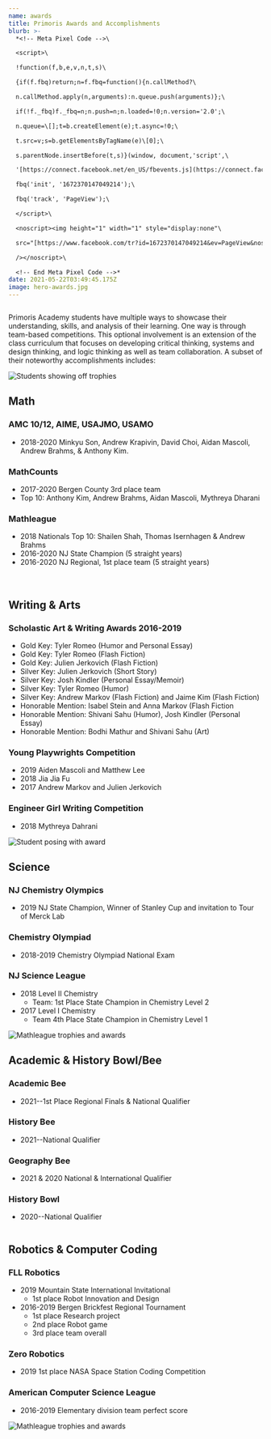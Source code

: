 ```yaml
---
name: awards
title: Primoris Awards and Accomplishments
blurb: >-
  *<!-- Meta Pixel Code -->\

  <script>\

  !function(f,b,e,v,n,t,s)\

  {if(f.fbq)return;n=f.fbq=​function(){n.callMethod?\

  n.callMethod.apply(n,​arguments):n.queue.push(​arguments)};\

  if(!f._fbq)f._fbq=n;n.push=n;​n.loaded=!0;n.version='2.0';\

  n.queue=\[];t=b.createElement(​e);t.async=!0;\

  t.src=v;s=b.​getElementsByTagName(e)\[0];\

  s.parentNode.insertBefore(t,s)​}(window, document,'script',\

  '[https://connect.facebook.net/​en_US/fbevents.js](https://connect.facebook.net/en_US/fbevents.js)');\

  fbq('init', '1672370147049214');\

  fbq('track', 'PageView');\

  </script>\

  <noscript><img height="1" width="1" style="display:none"\

  src="[https://www.facebook.com/​tr?id=1672370147049214&ev=​PageView&noscript=1](https://www.facebook.com/tr?id=1672370147049214&ev=PageView&noscript=1)"\

  /></noscript>\

  <!-- End Meta Pixel Code -->*
date: 2021-05-22T03:49:45.175Z
image: hero-awards.jpg
---
```


<div class="row">
  <div class="column">
    <p>Primoris Academy students have multiple ways to showcase their understanding, skills, and analysis of their learning. One way is through team-based competitions. This optional involvement is an extension of the class curriculum that focuses on developing critical thinking, systems and design thinking, and logic thinking as well as team collaboration. A subset of their noteworthy accomplishments includes:</p>
  </div>
  <div class="column medium-6 medium-push-6"> 
    <img src="/img/awards-1.jpg" alt="Students showing off trophies" />
  </div>
  <div class="column medium-6 medium-pull-6">
    <h2>Math</h2>
    <h3>AMC 10/12, AIME, USAJMO, USAMO</h3>
    <ul class="bullets">
      <li>2018-2020 Minkyu Son, Andrew Krapivin, David Choi, Aidan Mascoli, Andrew Brahms, & Anthony Kim.</li>
    </ul>
    <h3>MathCounts</h3>
    <ul class="bullets">
      <li>2017-2020 Bergen County 3rd place team</li>
      <li>Top 10: Anthony Kim, Andrew Brahms, Aidan Mascoli, Mythreya Dharani</li>
    </ul>
    <h3>Mathleague</h3>
    <ul class="bullets">
      <li>2018 Nationals Top 10: Shailen Shah, Thomas Isernhagen & Andrew Brahms</li>
      <li>2016-2020 NJ State Champion (5 straight years)</li>
      <li>2016-2020 NJ Regional, 1st place team (5 straight years)</li>
    </ul>
  </div>
</div>
<div class="row" style="margin-top:20px">
  <div class="column medium-7">
    <h2>Writing & Arts</h2>
    <h3>Scholastic Art & Writing Awards 2016-2019</h3>
    <ul class="bullets">
      <li>Gold Key: Tyler Romeo (Humor and Personal Essay) </li>
      <li>Gold Key: Tyler Romeo (Flash Fiction)</li>
      <li>Gold Key:  Julien Jerkovich (Flash Fiction)</li>
      <li>Silver Key: Julien Jerkovich (Short Story)</li>
      <li>Silver Key: Josh Kindler (Personal Essay/Memoir)</li>
      <li>Silver Key: Tyler Romeo (Humor)</li>
      <li>Silver Key: Andrew Markov (Flash Fiction) and Jaime Kim (Flash Fiction)</li>
      <li>Honorable Mention: Isabel Stein and Anna Markov (Flash Fiction</li>
      <li>Honorable Mention: Shivani Sahu (Humor), Josh Kindler (Personal Essay)</li>
      <li>Honorable Mention: Bodhi Mathur and Shivani Sahu (Art)</li>
    </ul>
    <h3>Young Playwrights Competition</h3>
    <ul class="bullets">
      <li>2019 Aiden Mascoli and Matthew Lee</li>
      <li>2018 Jia Jia Fu</li>
      <li>2017 Andrew Markov and Julien Jerkovich</li>
    </ul>
    <h3>Engineer Girl Writing Competition</h3>
    <ul class="bullets">
      <li>2018 Mythreya Dahrani</li>
    </ul>
  </div>
  <div class="column medium-5">
    <img src="/img/awards-2.jpg" alt="Student posing with award" />
  </div>
</div>
<div class="row">
  <div class="column">
    <h2>Science</h2>
    <h3>NJ Chemistry Olympics</h3>
    <ul class="bullets">
      <li>2019 NJ State Champion, Winner of Stanley Cup and invitation to Tour of Merck Lab</li>
    </ul>
    <h3>Chemistry Olympiad</h3>
    <ul class="bullets">
      <li>2018-2019 Chemistry Olympiad National Exam</li>
    </ul>
    <h3>NJ Science League</h3>
    <ul class="bullets">
      <li>2018 Level II Chemistry
        <ul>
          <li>Team: 1st Place State Champion in Chemistry Level 2</li>
        </ul>
      </li>
      <li>2017 Level I Chemistry
        <ul>
          <li>Team 4th Place State Champion in Chemistry Level 1</li>
        </ul>
      </li>
    </ul>
  </div>
  <div class="column medium-centered">
    <img src="/img/awards-3.jpg" alt="Mathleague trophies and awards" />
  </div>
  <div class="column">
    <h2>Academic & History Bowl/Bee</h2>
    <h3>Academic Bee</h3>
    <ul class="bullets">
      <li>2021--1st Place Regional Finals & National Qualifier</li>
    </ul>
    <h3>History Bee</h3>
    <ul class="bullets">
      <li>2021--National Qualifier</li>
    </ul>
    <h3>Geography Bee</h3>
    <ul class="bullets">
      <li>2021 & 2020 National & International Qualifier</li>
    </ul>
    <h3>History Bowl</h3>
    <ul class="bullets">
      <li>2020--National Qualifier </li>
    </ul>
  </div>
  <div class="column medium-6">
    <h2>Robotics & Computer Coding</h2>
    <h3>FLL Robotics</h3>
    <ul class="bullets">
      <li>2019 Mountain State International Invitational
        <ul>
          <li>1st place Robot Innovation and Design</li>
        </ul>
      </li>
      <li>2016-2019 Bergen Brickfest Regional Tournament
        <ul>
          <li>1st place Research project</li>
          <li>2nd place Robot game </li>
          <li>3rd place team overall</li>
        </ul>
      </li>
    </ul>
    <h3>Zero Robotics</h3>
    <ul class="bullets">
      <li>2019 1st place NASA Space Station Coding Competition</li>
    </ul>
    <h3>American Computer Science League</h3>
    <ul class="bullets">
      <li>2016-2019 Elementary division team perfect score</li>
    </ul>
  </div>
  <div class="column medium-6">
    <img src="/img/awards-4.jpg" alt="Mathleague trophies and awards" />
  </div>
</div>

